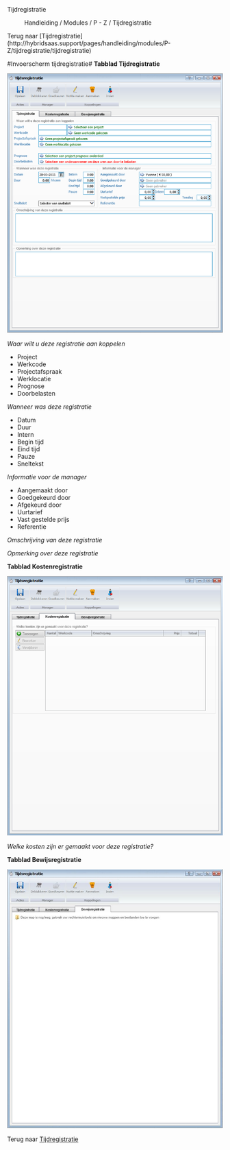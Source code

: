 <properties>
	<page>
		<title>Tijdregistratie</title>
		<description>Tijdregistratie</description>
	</page>
	<menu>
		<position>Handleiding / Modules / P - Z / Tijdregistratie</position>
		<title>Invoerscherm tijdregistratie</title>
	</menu>
</properties>
Terug naar [Tijdregistratie](http://hybridsaas.support/pages/handleiding/modules/P-Z/tijdregistratie/tijdregistratie)

#Invoerscherm tijdregistratie#
**Tabblad Tijdregistratie**

![](images/tijdregistratie-tijdregistratie.jpg)

*Waar wilt u deze registratie aan koppelen*

- Project
- Werkcode
- Projectafspraak
- Werklocatie
- Prognose
- Doorbelasten

*Wanneer was deze registratie*

- Datum
- Duur
- Intern
- Begin tijd
- Eind tijd
- Pauze
- Sneltekst

*Informatie voor de manager*

- Aangemaakt door
- Goedgekeurd door
- Afgekeurd door
- Uurtarief
- Vast gestelde prijs
- Referentie

*Omschrijving van deze registratie*

*Opmerking over deze registratie*

**Tabblad Kostenregistratie**

![](images/tijdregistratie-kostenregistatie.jpg)

*Welke kosten zijn er gemaakt voor deze registratie?*

**Tabblad Bewijsregistratie**

![](images/tijdregistratie-bewijsregistratie.JPG)

Terug naar [Tijdregistratie](http://hybridsaas.support/pages/handleiding/modules/P-Z/tijdregistratie/tijdregistratie)